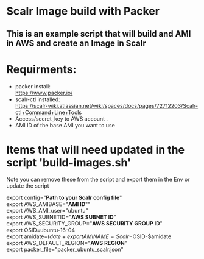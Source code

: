 # Scalr Image build with Packer

## This is an example script that will build and AMI in AWS and create an Image in Scalr

# Requirments:
- packer install:  
  https://www.packer.io/
- scalr-ctl installed:  
  https://scalr-wiki.atlassian.net/wiki/spaces/docs/pages/72712203/Scalr-ctl+Command+Line+Tools
- Access/secret_key to AWS account . 
- AMI ID of the base AMI you want to use

# Items that will need updated in the script 'build-images.sh'
Note you can remove these from the script and export them in the Env or update the script

export config="**Path to your Scalr config file**"   
export AWS_AMIBASE="**AMI ID**""  
export AWS_AMI_user="ubuntu"  
export AWS_SUBNETID="**AWS SUBNET ID**"  
export AWS_SECURITY_GROUP="**AWS SECURITY GROUP ID**"  
export OSID=ubuntu-16-04  
export amidate=$(date +%H%I%Y)  
export AMINAME=Scalr-$OSID-$amidate  
export AWS_DEFAULT_REGION="**AWS REGION**"  
export packer_file="packer_ubuntu_scalr.json"  
